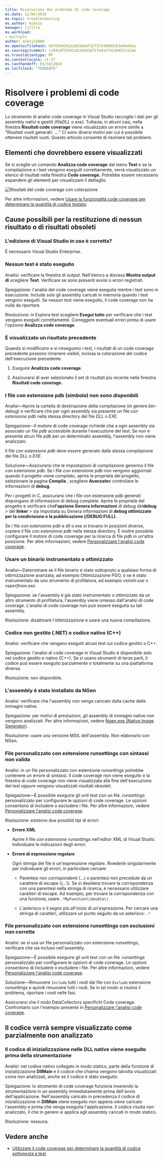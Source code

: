 ```yaml
---
title: Risoluzione dei problemi di code coverage
ms.date: 11/04/2016
ms.topic: troubleshooting
ms.author: mikejo
manager: jillfra
ms.workload:
- multiple
author: mikejo5000
ms.openlocfilehash: bd70394262a2dd19ebf32f57549b9d2b3e8ee92a
ms.sourcegitcommit: cc841df335d1d22d281871fe41e74238d2fc52a6
ms.translationtype: MT
ms.contentlocale: it-IT
ms.lasthandoff: 03/18/2020
ms.locfileid: "75565975"
---
```

# <a name="troubleshoot-code-coverage"></a>Risolvere i problemi di code coverage

Lo strumento di analisi code coverage in Visual Studio raccoglie i dati per gli assembly nativi e gestiti (file*DLL* o *exe).* Tuttavia, in alcuni casi, nella finestra **Risultati code coverage** viene visualizzato un errore simile a "Risultati vuoti generati: ...." Ci sono diversi motivi per cui è possibile ottenere risultati vuoti. Questo articolo consente di risolvere tali problemi.

## <a name="what-you-should-see"></a>Elementi che dovrebbero essere visualizzati

Se si sceglie un comando **Analizza code coverage** dal menu **Test** e se la compilazione e i test vengono eseguiti correttamente, verrà visualizzato un elenco di risultati nella finestra **Code coverage.** Potrebbe essere necessario espandere gli elementi per visualizzare il dettaglio.

![Risultati del code coverage con colorazione](../test/media/codecoverage1.png)

Per altre informazioni, vedere [Usare la funzionalità code coverage per determinare la quantità di codice testato](../test/using-code-coverage-to-determine-how-much-code-is-being-tested.md).

## <a name="possible-reasons-for-seeing-no-results-or-old-results"></a>Cause possibili per la restituzione di nessun risultato o di risultati obsoleti

### <a name="do-you-have-the-right-edition-of-visual-studio"></a>L'edizione di Visual Studio in uso è corretta?

È necessario Visual Studio Enterprise.

### <a name="no-tests-were-executed"></a>Nessun test è stato eseguito

Analisi: verificare la finestra di output. Nell'elenco a discesa **Mostra output di** scegliere **Test**. Verificare se sono presenti avvisi o errori registrati.

Spiegazione: l'analisi del code coverage viene eseguita mentre i test sono in esecuzione. Include solo gli assembly caricati in memoria quando i test vengono eseguiti. Se nessun test viene eseguito, il code coverage non ha nulla da riportare.

Risoluzione: in Esplora test scegliere **Esegui tutto** per verificare che i test vengano eseguiti correttamente. Correggere eventuali errori prima di usare l'opzione **Analizza code coverage**.

### <a name="youre-looking-at-a-previous-result"></a>È visualizzato un risultato precedente

Quando si modificano e si rieseguono i test, i risultati di un code coverage precedente possono rimanere visibili, inclusa la colorazione del codice dell'esecuzione precedente.

1. Eseguire **Analizza code coverage**.

2. Assicurarsi di aver selezionato il set di risultati più recente nella finestra **Risultati code coverage.**

### <a name="pdb-symbol-files-are-unavailable"></a>I file con estensione pdb (simbolo) non sono disponibili

Analisi&mdash;Aprire la cartella di destinazione della compilazione (in genere *bin-debug*) e verificare che per ogni assembly sia presente un file *con estensione pdb* nella stessa directory del file *DLL* o *EXE.*

Spiegazione&mdash;Il motore di code coverage richiede che a ogni assembly sia associato un file *pdb* accessibile durante l'esecuzione del test. Se non è presente alcun file *pdb* per un determinato assembly, l'assembly non viene analizzato.

Il file *con estensione pdb* deve essere generato dalla stessa compilazione dei file *DLL* o *EXE.*

Soluzione&mdash;Assicurarsi che le impostazioni di compilazione generino il file *con estensione pdb.* Se i file *con estensione pdb* non vengono aggiornati quando il progetto viene compilato, aprire le proprietà del progetto, selezionare la pagina **Compila** , scegliere **Avanzate**e controllare le informazioni di **debug**.

Per i progetti in C, assicurarsi che i file con estensione pdb generati dispongano di informazioni di debug complete. Aprire le proprietà del progetto e verificare che**l'opzione Genera informazioni** di debug del**debug** > del **linker** > sia impostata su Genera informazioni di **debug ottimizzate per la condivisione e la pubblicazione (/DEBUG:FULL).**

Se i file *con estensione pdb* e *dll* o *exe* si trovano in posizioni diverse, copiare il file con *estensione pdb* nella stessa directory. È inoltre possibile configurare il motore di code coverage per la ricerca di file *pdb* in un'altra posizione. Per altre informazioni, vedere [Personalizzare l'analisi code coverage](../test/customizing-code-coverage-analysis.md).

### <a name="use-an-instrumented-or-optimized-binary"></a>Usare un binario instrumentato o ottimizzato

Analisi&mdash;Determinare se il file binario è stato sottoposto a qualsiasi forma di ottimizzazione avanzata, ad esempio Ottimizzazione PGO, o se è stato instrumentato da uno strumento di profilatura, ad esempio *vsinstr.exe* o *vsperfmon.exe*.

Spiegazione: se l'assembly è già stato instrumentato o ottimizzato da un altro strumento di profilatura, l'assembly viene omesso dall'analisi di code coverage. L'analisi di code coverage non può essere eseguita su tali assembly.

Risoluzione: disattivare l'ottimizzazione e usare una nuova compilazione.

### <a name="code-is-not-managed-net-or-native-c-code"></a>Codice non gestito (.NET) o codice nativo (C++)

Analisi: verificare che vengano eseguiti alcuni test sul codice gestito o C++.

Spiegazione: l'analisi di code coverage in Visual Studio è disponibile solo nel codice gestito e nativo (C++). Se si usano strumenti di terze parti, il codice può essere eseguito parzialmente o totalmente su una piattaforma diversa.

Risoluzione: non disponibile.

### <a name="assembly-has-been-installed-by-ngen"></a>L'assembly è stato installato da NGen

Analisi: verificare che l'assembly non venga caricato dalla cache delle immagini native.

Spiegazione: per motivi di prestazioni, gli assembly di immagini native non vengono analizzati. Per altre informazioni, vedere [Ngen.exe (Native Image Generator)](/dotnet/framework/tools/ngen-exe-native-image-generator).

Risoluzione: usare una versione MSIL dell'assembly. Non elaborarlo con NGen.

### <a name="custom-runsettings-file-with-bad-syntax"></a>File personalizzato con estensione runsettings con sintassi non valida

Analisi: in un file personalizzato con estensione *runsettings* potrebbe contenere un errore di sintassi. Il code coverage non viene eseguito e la finestra di code coverage non viene visualizzata alla fine dell'esecuzione del test oppure vengono visualizzati risultati obsoleti.

Spiegazione&mdash;È possibile eseguire gli unit test con un file *.runsettings* personalizzato per configurare le opzioni di code coverage. Le opzioni consentono di includere o escludere i file. Per altre informazioni, vedere [Personalizzare l'analisi code coverage](../test/customizing-code-coverage-analysis.md).

Risoluzione: esistono due possibili tipi di errori:

- **Errore XML**

     Aprire il file *con estensione runsettings* nell'editor XML di Visual Studio. Individuare le indicazioni degli errori.

- **Errore di espressione regolare**

  Ogni stringa del file è un'espressione regolare. Rivederle singolarmente per individuare gli errori, in particolare cercare:

  - Parentesi non corrispondenti (...) o parentesi non precedute da un carattere di escape \\(...\\). Se si desidera trovare la corrispondenza con una parentesi nella stringa di ricerca, è necessario utilizzare caratteri di escape. Ad esempio, per trovare la corrispondenza con una funzione, usare `.*MyFunction\(double\)`

  - L'asterisco o il segno più all'inizio di un'espressione. Per cercare una stringa di caratteri, utilizzare un punto seguito da un asterisco: `.*`

### <a name="custom-runsettings-file-with-incorrect-exclusions"></a>File personalizzato con estensione runsettings con esclusioni non corrette

Analisi: se si usa un file personalizzato con estensione *runsettings*, verificare che sia incluso nell'assembly.

Spiegazione&mdash;È possibile eseguire gli unit test con un file *.runsettings* personalizzato per configurare le opzioni di code coverage. Le opzioni consentono di includere o escludere i file. Per altre informazioni, vedere [Personalizzare l'analisi code coverage](../test/customizing-code-coverage-analysis.md).

Soluzione&mdash;Rimuovere `Include` tutti i nodi dal file con `Exclude` estensione *runsettings* e quindi rimuovere tutti i nodi. Se in tal modo si risolve il problema, riportare i nodi nelle fasi.

Assicurarsi che il nodo DataCollectors specifichi Code coverage. Confrontarlo con l'esempio presente in [Personalizzare l'analisi code coverage](../test/customizing-code-coverage-analysis.md).

## <a name="some-code-is-always-shown-as-not-covered"></a>Il codice verrà sempre visualizzato come parzialmente non analizzato

### <a name="initialization-code-in-native-dlls-is-executed-before-instrumentation"></a>Il codice di inizializzazione nelle DLL native viene eseguito prima della strumentazione

Analisi: nel codice nativo collegato in modo statico, parte della funzione di inizializzazione **DllMain** e il codice che chiama vengono talvolta visualizzati come non analizzati, anche se il codice è stato eseguito.

Spiegazione: lo strumento di code coverage funziona inserendo la strumentazione in un assembly immediatamente prima dell'avvio dell'applicazione. Nell'assembly caricato in precedenza il codice di inizializzazione in **DllMain** viene eseguito non appena viene caricato l'assembly e prima che venga eseguita l'applicazione. Il codice risulta non analizzato, il che in genere si applica agli assembly caricati in modo statico.

Risoluzione: nessuna.

## <a name="see-also"></a>Vedere anche

- [Utilizzare il code coverage per determinare la quantità di codice sottoposta a test](../test/using-code-coverage-to-determine-how-much-code-is-being-tested.md)
